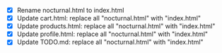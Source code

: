 - [x] Rename nocturnal.html to index.html
- [x] Update cart.html: replace all "nocturnal.html" with "index.html"
- [x] Update products.html: replace all "nocturnal.html" with "index.html"
- [x] Update profile.html: replace all "nocturnal.html" with "index.html"
- [x] Update TODO.md: replace all "nocturnal.html" with "index.html"
